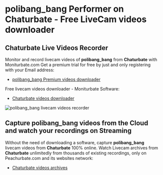 # polibang_bang Performer on Chaturbate - Free LiveCam videos downloader

## Chaturbate Live Videos Recorder

Monitor and record livecam videos of **polibang_bang** from **Chaturbate** with Moniturbate.com
Get a premium trial for free by just and only registering with your Email address:
* [polibang_bang Premium videos downloader](https://moniturbate.com/request-demo-licence-key.html)

Free livecam videos downloader - Moniturbate Software:
* [Chaturbate videos downloader](https://moniturbate.com/moniturbate-download-software.html)

![polibang_bang livecam videos recorder](https://peachurnet.com/templates/moniturbate-software.png)


## Capture polibang_bang videos from the Cloud and watch your recordings on Streaming

Without the need of downloading a software, capture **polibang_bang** livecam videos from **Chaturbate** 100% online.
Watch Livecam archives from **Chaturbate** unlimitedly from thousands of existing recordings, only on Peachurbate.com and its websites network:
* [Chaturbate videos archives](https://peachurnet.com/)